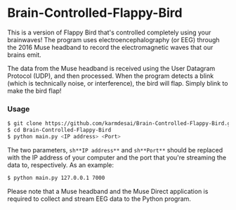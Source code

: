 # Brain-Controlled-Flappy-Bird
This is a version of Flappy Bird that's controlled completely using your brainwaves! The program uses electroencephalography (or EEG) through the 2016 Muse headband to record the electromagnetic waves that our
brains emit.

The data from the Muse headband is received using the User Datagram Protocol (UDP), and then processed. When the program detects a blink (which is technically noise, or interference), the bird will flap.
Simply blink to make the bird flap!

### Usage
```sh
$ git clone https://github.com/karmdesai/Brain-Controlled-Flappy-Bird.git
$ cd Brain-Controlled-Flappy-Bird
$ python main.py <IP address> <Port>
```

The two parameters, ```sh**IP address**``` and ```sh**Port**``` should be replaced with the IP address of your computer and the port that you're streaming the data to, respectively. As an example:

```sh
$ python main.py 127.0.0.1 7000
```

Please note that a Muse headband and the Muse Direct application is required to collect and stream EEG data to the Python program.